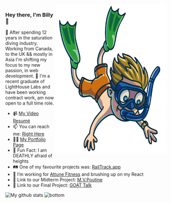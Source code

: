 <img align="right" src="https://github.com/Billex87/Billex87/blob/main/favpng_florida-scuba-divers-underwater-diving-diving-mask-scuba-diving.png" width=350px height=465px/>

### Hey there, I'm Billy 👋
🤿 After spending 12 years in the saturation diving industry. Working from Canada, to the UK && mostly in Asia I'm shifting my focus to my new passion, in web development. 
🧭 I'm a recent graduate of LightHouse Labs and have been working contract work, am now open to a full time role.

- 📹 <a href="https://bit.ly/364X39Z" alt="My site">My Video Resumé</a>
- 📫 You can reach me: <a href="mailto: billy_mckinnon@icloud.com">Right Here</a>
- 👨‍💼 <a href="https://billymckinnon.com" alt="My site">My Portfolio Page</a>
- 🤡 Fun Fact: I am DEATHLY afraid of heights
- 🛤️ One of my favourite projects was: [RailTrack.app](https://railtrack.app)
- 📱 I’m working for [Attune Fitness](https://attune.app/) and brushing up on my React
- 🍟 Link to our Midterm Project: [M.V.Poutine](https://drive.google.com/file/d/1qWMjCsRZwXaTALJ5yBUboVkRxfWnzTB-/view?usp=sharing)
- 🏀 Link to our Final Project: [GOAT Talk](https://drive.google.com/file/d/1BDYtnU6JS4ADiOzHGSguMJ8JYRGP1-bX/view?usp=drivesdk)


 ![My github stats](https://github-readme-stats.vercel.app/api?username=billex87&show_icons=true&theme=nord)
 <img src="https://raw.githubusercontent.com/jayehernandez/jayehernandez/dcd7447c179f5a1131590b6ccba2223e879ab655/readme/bottom.svg" alt="bottom">
